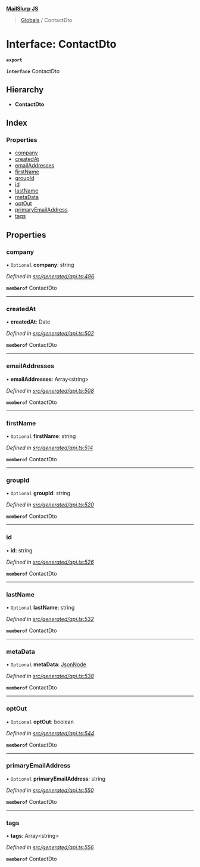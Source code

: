 **[MailSlurp JS](../README.md)**

> [Globals](../README.md) / ContactDto

# Interface: ContactDto

**`export`** 

**`interface`** ContactDto

## Hierarchy

* **ContactDto**

## Index

### Properties

* [company](contactdto.md#company)
* [createdAt](contactdto.md#createdat)
* [emailAddresses](contactdto.md#emailaddresses)
* [firstName](contactdto.md#firstname)
* [groupId](contactdto.md#groupid)
* [id](contactdto.md#id)
* [lastName](contactdto.md#lastname)
* [metaData](contactdto.md#metadata)
* [optOut](contactdto.md#optout)
* [primaryEmailAddress](contactdto.md#primaryemailaddress)
* [tags](contactdto.md#tags)

## Properties

### company

• `Optional` **company**: string

*Defined in [src/generated/api.ts:496](https://github.com/mailslurp/mailslurp-client/blob/730b817/src/generated/api.ts#L496)*

**`memberof`** ContactDto

___

### createdAt

•  **createdAt**: Date

*Defined in [src/generated/api.ts:502](https://github.com/mailslurp/mailslurp-client/blob/730b817/src/generated/api.ts#L502)*

**`memberof`** ContactDto

___

### emailAddresses

•  **emailAddresses**: Array\<string>

*Defined in [src/generated/api.ts:508](https://github.com/mailslurp/mailslurp-client/blob/730b817/src/generated/api.ts#L508)*

**`memberof`** ContactDto

___

### firstName

• `Optional` **firstName**: string

*Defined in [src/generated/api.ts:514](https://github.com/mailslurp/mailslurp-client/blob/730b817/src/generated/api.ts#L514)*

**`memberof`** ContactDto

___

### groupId

• `Optional` **groupId**: string

*Defined in [src/generated/api.ts:520](https://github.com/mailslurp/mailslurp-client/blob/730b817/src/generated/api.ts#L520)*

**`memberof`** ContactDto

___

### id

•  **id**: string

*Defined in [src/generated/api.ts:526](https://github.com/mailslurp/mailslurp-client/blob/730b817/src/generated/api.ts#L526)*

**`memberof`** ContactDto

___

### lastName

• `Optional` **lastName**: string

*Defined in [src/generated/api.ts:532](https://github.com/mailslurp/mailslurp-client/blob/730b817/src/generated/api.ts#L532)*

**`memberof`** ContactDto

___

### metaData

• `Optional` **metaData**: [JsonNode](jsonnode.md)

*Defined in [src/generated/api.ts:538](https://github.com/mailslurp/mailslurp-client/blob/730b817/src/generated/api.ts#L538)*

**`memberof`** ContactDto

___

### optOut

• `Optional` **optOut**: boolean

*Defined in [src/generated/api.ts:544](https://github.com/mailslurp/mailslurp-client/blob/730b817/src/generated/api.ts#L544)*

**`memberof`** ContactDto

___

### primaryEmailAddress

• `Optional` **primaryEmailAddress**: string

*Defined in [src/generated/api.ts:550](https://github.com/mailslurp/mailslurp-client/blob/730b817/src/generated/api.ts#L550)*

**`memberof`** ContactDto

___

### tags

•  **tags**: Array\<string>

*Defined in [src/generated/api.ts:556](https://github.com/mailslurp/mailslurp-client/blob/730b817/src/generated/api.ts#L556)*

**`memberof`** ContactDto
